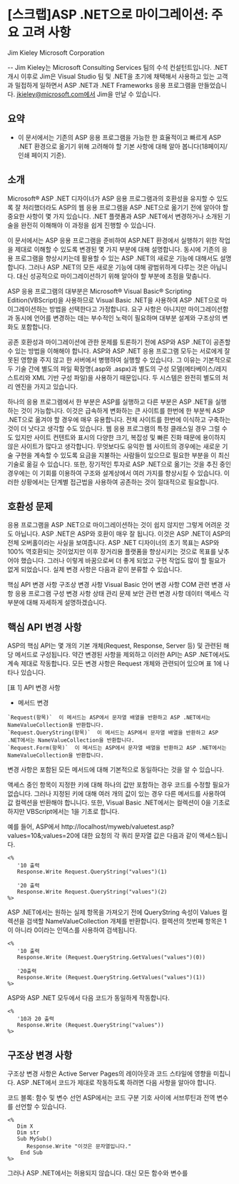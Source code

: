 # [스크랩]ASP .NET으로 마이그레이션: 주요 고려 사항 

Jim Kieley 
Microsoft Corporation 

-- Jim Kieley는 Microsoft Consulting Services 팀의 수석 컨설턴트입니다. .NET 개시 이후로 Jim은 Visual Studio 팀 및 .NET을 초기에 채택해서 사용하고 있는 고객과 밀접하게 일하면서 ASP .NET과 .NET Frameworks 응용 프로그램을 만들었습니다. jkieley@microsoft.com에서 Jim을 만날 수 있습니다. 

## 요약
- 이 문서에서는 기존의 ASP 응용 프로그램을 가능한 한 효율적이고 빠르게 ASP .NET 환경으로 옮기기 위해 고려해야 할 기본 사항에 대해 알아 봅니다(18페이지/인쇄 페이지 기준). 

## 소개 
Microsoft® ASP .NET 디자이너가 ASP 응용 프로그램과의 호환성을 유지할 수 있도록 잘 처리했더라도 ASP의 웹 응용 프로그램을 ASP .NET으로 옮기기 전에 알아야 할 중요한 사항이 몇 가지 있습니다. .NET 플랫폼과 ASP .NET에서 변경하거나 소개된 기술을 완전히 이해해야 이 과정을 쉽게 진행할 수 있습니다. 

이 문서에서는 ASP 응용 프로그램을 준비하여 ASP.NET 환경에서 실행하기 위한 작업을 제대로 이해할 수 있도록 변경된 몇 가지 부분에 대해 설명합니다. 동시에 기존의 응용 프로그램을 향상시키는데 활용할 수 있는 ASP .NET의 새로운 기능에 대해서도 설명합니다. 그러나 ASP .NET의 모든 새로운 기능에 대해 광범위하게 다루는 것은 아닙니다. 대신 성공적으로 마이그레이션하기 위해 알아야 할 부분에 초점을 맞춥니다. 

ASP 응용 프로그램의 대부분은 Microsoft® Visual Basic® Scripting Edition(VBScript)을 사용하므로 Visual Basic .NET을 사용하여 ASP .NET으로 마이그레이션하는 방법을 선택한다고 가정합니다. 요구 사항은 아니지만 마이그레이션함과 동시에 언어를 변경하는 데는 부수적인 노력이 필요하며 대부분 설계와 구조상의 변화도 포함합니다. 

공존 
호환성과 마이그레이션에 관한 문제를 토론하기 전에 ASP와 ASP .NET이 공존할 수 있는 방법을 이해해야 합니다. ASP와 ASP .NET 응용 프로그램 모두는 서로에게 잘못된 영향을 주지 않고 한 서버에서 병행하여 실행할 수 있습니다. 그 이유는 기본적으로 두 기술 간에 별도의 파일 확장명(.asp와 .aspx)과 별도의 구성 모델(메타베이스/레지스트리와 XML 기반 구성 파일)을 사용하기 때문입니다. 두 시스템은 완전히 별도의 처리 엔진을 가지고 있습니다. 

하나의 응용 프로그램에서 한 부분은 ASP를 실행하고 다른 부분은 ASP .NET을 실행하는 것이 가능합니다. 이것은 급속하게 변화하는 큰 사이트를 한번에 한 부분씩 ASP .NET으로 옮겨야 할 경우에 매우 유용합니다. 전체 사이트를 한번에 이식하고 구축하는 것이 더 낫다고 생각할 수도 있습니다. 웹 응용 프로그램의 특정 클래스일 경우 그럴 수도 있지만 사이트 컨텐트와 표시의 다양한 크기, 복잡성 및 빠른 진화 때문에 용이하지 않은 사이트가 많다고 생각합니다. 무엇보다도 유익한 웹 사이트의 경우에는 새로운 기술 구현을 계속할 수 있도록 요금을 지불하는 사람들이 있으므로 필요한 부분을 이 최신 기술로 옮길 수 있습니다. 또한, 장기적인 투자로 ASP .NET으로 옮기는 것을 추진 중인 경우에는 이 기회를 이용하여 구조와 설계상에서 여러 가지를 향상시킬 수 있습니다. 이러한 상황에서는 단계별 접근법을 사용하여 공존하는 것이 절대적으로 필요합니다. 

## 호환성 문제 
응용 프로그램을 ASP .NET으로 마이그레이션하는 것이 쉽지 않지만 그렇게 어려운 것도 아닙니다. ASP .NET은 ASP와 호환이 매우 잘 됩니다. 이것은 ASP .NET이 ASP의 전체 오버홀이라는 사실을 보여줍니다. ASP .NET 디자이너의 초기 목표는 ASP와 100% 역호환되는 것이었지만 이후 장거리용 플랫폼을 향상시키는 것으로 목표를 낮추어야 했습니다. 그러나 이렇게 바꿈으로써 더 좋게 되었고 구현 작업도 많이 할 필요가 없게 되었습니다. 실제 변경 사항은 다음과 같이 분류할 수 있습니다. 

핵심 API 변경 사항 
구조상 변경 사항 
Visual Basic 언어 변경 사항 
COM 관련 변경 사항 
응용 프로그램 구성 변경 사항 
상태 관리 문제 
보안 관련 변경 사항 
데이터 액세스 
각 부분에 대해 자세하게 설명하겠습니다. 

## 핵심 API 변경 사항 
ASP의 핵심 API는 몇 개의 기본 개체(Request, Response, Server 등) 및 관련된 해당 메서드로 구성됩니다. 약간 변경된 사항을 제외하고 이러한 API는 ASP .NET에서도 계속 제대로 작동합니다. 모든 변경 사항은 Request 개체와 관련되어 있으며 표 1에 나타나 있습니다. 

[표 1] API 변경 사항 

- 메서드 변경 

```
`Request(항목)`  이 메서드는 ASP에서 문자열 배열을 반환하고 ASP .NET에서는 NameValueCollection을 반환합니다.  
`Request.QueryString(항목)`  이 메서드는 ASP에서 문자열 배열을 반환하고 ASP .NET에서는 NameValueCollection을 반환합니다.  
`Request.Form(항목)`  이 메서드는 ASP에서 문자열 배열을 반환하고 ASP .NET에서는 NameValueCollection을 반환합니다.  
```

변경 사항은 포함된 모든 메서드에 대해 기본적으로 동일하다는 것을 알 수 있습니다. 

액세스 중인 항목이 지정한 키에 대해 하나의 값만 포함하는 경우 코드를 수정할 필요가 없습니다. 그러나 지정된 키에 대해 여러 개의 값이 있는 경우 다른 메서드를 사용하여 값 컬렉션을 반환해야 합니니다. 또한, Visual Basic .NET에서는 컬렉션이 0을 기초로 하지만 VBScript에서는 1을 기초로 합니다. 

예를 들어, ASP에서 http://localhost/myweb/valuetest.asp?values=10&;values=20에 대한 요청의 각 쿼리 문자열 값은 다음과 같이 액세스됩니다. 
```
<%
   '10 출력
   Response.Write Request.QueryString("values")(1)

   '20 출력
   Response.Write Request.QueryString("values")(2)
%>
```
ASP .NET에서는 원하는 실제 항목을 가져오기 전에 QueryString 속성이 Values 컬렉션을 검색할 NameValueCollection 개체를 반환합니다. 컬렉션의 첫번째 항목은 1이 아니라 0이라는 인덱스를 사용하여 검색됩니다. 
```
<%
   '10 출력
   Response.Write (Request.QueryString.GetValues("values")(0))

   '20출력
   Response.Write (Request.QueryString.GetValues("values")(1))
%>
```
ASP와 ASP .NET 모두에서 다음 코드가 동일하게 작동합니다. 
```
<%
   '10과 20 출력
   Response.Write (Request.QueryString("values"))
%>
```

## 구조상 변경 사항 
구조상 변경 사항은 Active Server Pages의 레이아웃과 코드 스타일에 영향을 미칩니다. ASP .NET에서 코드가 제대로 작동하도록 하려면 다음 사항을 알아야 합니다. 

코드 블록: 함수 및 변수 선언 
ASP에서는 코드 구분 기호 사이에 서브루틴과 전역 변수를 선언할 수 있습니다. 
```
<%
   Dim X
   Dim str
   Sub MySub()
      Response.Write "이것은 문자열입니다."
    End Sub  
%>
```
그러나 ASP .NET에서는 허용되지 않습니다. 대신 모든 함수와 변수를 <script> 블록 안에 선언해야 합니다. 
```
<script language = "vb" runat = "server">
   Dim str As String
   Dim x, y As Integer

   Function Add(I As Integer, J As Integer) As Integer
      Return (I + J)
   End Function
</script> 
```

프로그래밍 언어 혼합 
ASP에서는 기본적으로 프로그래밍 언어로 VBScript 또는 Microsoft® JScript® 중에서 선택할 수 있습니다. 같은 페이지에서 스크립트 블록을 자유롭게 혼합하고 일치시킬 수 있습니다. 

ASP .NET에서는 현재 세 가지 옵션이 있습니다. C#, Visual Basic .NET 또는 JScript를 사용할 수 있습니다. VBScript이 아니라 Visual Basic .NET이라는 점에 유의하십시오. VBScript는 .NET 플랫폼에 존재하지 않기 때문입니다. VBScript는 Visual Basic .NET에 완전히 포함되었습니다. 이러한 언어 중에서 선택할 수 있지만 ASP에서처럼 같은 페이지에서 언어를 혼합할 수 없다는 점에 유의하십시오. 같은 응용 프로그램의 Page2.aspx에 Visual Basic .NET 코드를 포함하면서 Page1.aspx에 C# 코드를 포함할 수 있습니다. 다만 이러한 코드를 단일 페이지에 함께 혼합할 수 없을 뿐입니다. 

새 페이지 지시문 
ASP에서는 같은 구분 기호 블록 안의 페이지 첫번째 줄에 모든 지시문을 두어야 합니다. 예를 들면 다음과 같습니다. 
```
<%LANGUAGE="VBSCRIPT" CODEPAGE="932"%> 
```
ASP .NET에서는 다음과 같이 Language 지시문을 Page 지시문과 함께 두어야 합니다. 
```
<%@Page Language="VB" CodePage="932"%>
<%@QutputCache Duration="60" VaryByParam="none" %> 
```
지시문 줄을 필요한 만큼 가질 수 있습니다. .apsx 파일에서는 지시문을 어느 곳에나 두어도 좋지만 일반적으로 파일의 시작 부분에 둡니다. 

ASP .NET에는 여러 가지 새로운 지시문이 추가되었습니다. 이러한 지시문이 응용 프로그램에 얼마나 유용한지 ASP .NET 설명서에서 확인해 보십시오. 

Render 함수 사용 불가 
개발자들은 ASP에서 "Render 함수"라는 것을 사용하여 유용한 작업을 수행할 수 있다는 것을 발견했습니다. Render 함수는 기본적으로 본문에 포함된 HTML 청크가 있는 서브루틴입니다. 예를 들면 다음과 같습니다. 
```
<%Sub RenderMe()
%>
<H3> 이것은 렌더링될 HTML 텍스트입니다.  </H3>
<%End Sub
RenderMe
%>
```
이러한 함수 유형을 사용하여 유용한 작업을 수행할 수 있지만 ASP .NET에서는 이 코드 유형이 더 이상 허용되지 않습니다. 다음과 같이 하면 더 향상될 수 있습니다. 이와 같이 코드와 HTML을 혼합하고 일치시키려고 할 때 갑자기 함수가 읽을 수도 관리할 수 없게 되는 것을 본 적이 있을 것입니다. ASP .NET에서 이 작업을 가장 간단히 수행하려면 다음과 같이 HTML 출력을 Response.Write 호출로 바꾸면 됩니다. 
```
<script language="vb" runat="server">
   Sub RenderMe()
      Response.Write("<H3> 이것은 렌더링될 HTML 텍스트입니다.  </H3>")
   End Sub
</script>

<%
   Call RenderMe()
%>
```
이것은 "가장 간단한 방법"일 뿐이며 반드시 가장 좋은 방법은 아닙니다. 렌더링 코드의 복잡성과 크기에 따라 사용자 정의 웹 제어를 사용하는데 유용할 수 있으며 HTML 속성을 프로그래밍 방식으로 설정하고 실제로 컨텐트에서 코드를 분리할 수 있습니다. 이렇게 하면 코드를 읽기가 훨씬 더 쉬워집니다. 

## Visual Basic 언어 변경 사항 
앞에서 말한 바와 같이 VBScript는 보다 완전하고 강력한 Visual Basic .NET과 반대됩니다. 이 절에서는 Visual Basic 언어 변경 사항과 관련하여 발생하기 쉬운 일부 문제에 대해 설명하겠습니다. 그러나 Visual Basic의 모든 변경 사항에 대해 상세하게 나열하는 것은 아닙니다. 대신 ASP/VBScript 프로그래머가 Visual Basic .NET을 사용하여 ASP .NET으로 옮길 때 발생하기 쉬운 항목에 초점을 맞춘 것입니다. 언어에 대한 모든 변경 사항에 대한 전체 목록은 Visual Basic .NET 설명서를 참조하십시오. 

Variant 데이터 유형 사용 안함 
우리는 이것을 알고 있고 이것을 좋아하며 또한 이것을 버리고 싶습니다. 물론 VARIANT 데이터 유형을 말하는 것입니다. VARIANT는 .NET의 일부가 아니므로 Visual Basic .NET에서 지원되지 않습니다. 즉, 모든 ASP 변수가 VARIANT 유형에서 Object 유형으로 바뀌고 있음을 의미합니다. 필요에 따라 응용 프로그램에 사용된 대부분의 변수를 해당하는 기본 유형으로 변경할 수 있으며 변경해야 합니다. 실제로 변수가 Visual Basic 용어의 object유형인 경우 명시적으로 ASP .NET의 Object 유형으로 선언하기만 하면 됩니다. 

Visual Basic 데이터 유형 
특별히 주의해야 할 VARIANT 유형은 Visual Basic에서 Date 유형으로 참조되는 VT_DATE입니다. Visual Basic에서 Date는 4바이트를 사용하는 실수(Double) 형식으로 저장됩니다. Visual Basic .NET에서는 Date가 8바이트 정수로 표시되는 Common Language Runtime DateTime 유형을 사용합니다. 

ASP에서는 모든 것이 VARIANT이므로 사용 방법에 따라 지정한 Date 변수가 컴파일되고 작업을 계속하게 됩니다. 그러나 원본 유형이 변경되었기 때문에 변수를 사용하여 특정 작업을 수행할 때 예기치 않은 문제가 발생할 수 있습니다. 데이터 값을 정수(Long) 값으로 COM 개체에 전달하거나 CLng을 사용하여 데이터 유형에서 특정 캐스팅 작업을 수행할 수 있다는 점에 유의하십시오. 

현재 기본값은 Option Explicit 
ASP에서는 Option Explicit 키워드를 사용할 수 있지만 기본값은 아닙니다. Visual Basic .NET에서는 이것이 바뀌었습니다. Option Explicit가 현재 기본값이므로 모든 변수를 선언해야 합니다. 보다 더 확실하게 설정을 Option Strict으로 변경하는 것이 좋습니다. 이렇게 하면 모든 변수를 특정 데이터 유형으로 선언할 수 있습니다. 추가 작업처럼 보이지만 반드시 수행해야 합니다. 그렇지 않을 경우에는 선언하지 않은 모든 변수가 Object 유형으로 되기 때문에 코드의 효율성이 떨어집니다. 대부분의 암시적 변환이 계속 작동되지만 모든 변수를 원하는 유형으로 명시적으로 선언하는 것이 더 좋고 안전합니다. 

LET과 SET이 지원되지 않음 
MyObj1 = MyObj2와 같이 개체를 직접 다른 개체에 할당할 수 있습니다. SET이나 LET 문은 더 이상 사용되지 않습니다. 이러한 문을 사용하는 경우 제거해야 합니다. 

괄호를 사용한 메서드 호출 
ASP에서는 아래와 같이 괄호를 사용하지 않고도 개체에서 메서드를 자유롭게 호출할 수 있습니다. 
```
Sub WriteData()
   Response.Write "이것은 데이터입니다."
End Sub
WriteData 
```
그러나 ASP .NET에서는 매개 변수가 없는 메서드는 물론 모든 호출에 괄호를 사용해야 합니다. 아래 예제처럼 코드를 작성하면 ASP와 ASP .NET에서 기능을 제대로 수행할 수 있습니다. 
```
Sub WriteData()
   Response.Write("이것은 데이터입니다.")
End Sub
Call WriteData()
```
현재 기본값은 ByVal 
Visual Basic에서는 기본적으로 모든 매개 변수 인수가 참조 또는 ByRef에 의해 전달됩니다. Visual Basic .NET에서는 기본적으로 모든 변수가 값 또는 ByVal에 의해 전달되도록 변경되었습니다. "ByRef" 동작을 사용하려는 경우에는 다음과 같이 매개 변수 앞에 ByRef 키워드를 명시적으로 사용해야 합니다. 
```
Sub MyByRefSub (ByRef Value)
   Value = 53;
End Sub
```
다음 사항에 주의해야 합니다. 코드를 ASP .NET으로 옮길 때 메서드 호출에 사용된 각 매개 변수를 두, 세 번 확인하여 이 변경 사항이 실제로 원하는 것인지 확인하는 것이 좋습니다. 이 중 일부를 변경해야 할 것입니다. 

더 이상 기본 속성을 사용하지 않음 
Visual Basic .NET에는 기본 속성 개념이 없습니다. 개체 중 하나가 제공하는 기본 속성에 의존하는 ASP 코드가 있을 경우에는 다음 코드와 같이 원하는 속성을 명시적으로 참조하도록 변경해야 합니다. 
```
'ASP 구문(Column Value 속성을 암시적으로 가져오기)
Set Conn = Server.CreateObject("ADODB.Connection")
Conn.Open("TestDB")
Set RS = Conn.Execute("Select * from Products")
Response.Write RS("Name")

'ASP.NET 구문(Column Value 속성을 명시적으로 가져오기)
Conn = Server.CreateObject("ADODB.Connection")
Conn.Open("TestDB")
RS = Conn.Execute("Select * from Products")
Response.Write (RS("Name").Value)
```
데이터 유형 변경 사항 
Visual Basic .NET에서 정수 값은 현재 32비트이며 정수(Long) 유형은 64비트로 되었습니다. 

ASP .NET에서 COM 개체로 메서드를 불러오거나 Microsoft® Win32®를 호출할 때 API가 사용자 정의 Visual Basic 구성 요소 안으로 호출하는 경우 문제가 발생할 수 있습니다. 값을 정확하게 전달하거나 캐스팅할 수 있도록 하는 데 필요한 실제 데이터 유형에 특별히 주의해야 합니다. 

구조화된 예외 처리 
Visual Basic .NET에서도 허용되는 익숙한 On Error Resume Next와 On Error Goto 오류 처리 기술을 사용할 수 있지만 가장 좋은 방법은 아닙니다. Visual Basic에서는 이제 Try, Catch, Finally 키워드를 사용하여 완전히 구조화된 예외 처리를 하고 있습니다. 가능하다면 응용 프로그램 오류를 처리하는 데 보다 강력하고 일관성 있는 메카니즘을 사용할 수 있는 이 새로운 모델로 바꿔야 합니다. 

COM 관련 변경 사항 
.NET Framework와 ASP .NET 소개에서 COM은 전혀 변경되지 않았습니다. 그러나 이것이 ASP .NET에서 COM 개체를 사용할 때 작동 방법 및 COM 개체에 대해 아무런 문제가 없다 것은 아닙니다. 반드시 알아야 할 두 가지 기본 사항이 있습니다. 

스레드 모델 변경 사항 
ASP .NET 스레드 모델은 여러 스레드 아파트(MTA)입니다. 즉, 사용 중인 구성 요소가 단일 스레드 아파트(STA)에 맞게 작성된 것이라도 ASP .NET에서 특별히 주의하지 않으면 제대로 수행하거나 기능할 수 없게 됩니다. 이것은 Visual Basic 6.0 및 이전 버전을 사용하여 작성된 모든 COM 구성 요소를 포함하지만 여기에만 제한된 것은 아닙니다. 

ASPCOMPAT 속성 
코드를 변경하지 않고도 STA 구성 요소를 사용할 수 있게 되어 다행이라고 생각할 것입니다. 사용자가 해야 할 일은 호환성 속성 aspcompat=true를 ASP .NET 페이지의 <%@Page> 태그에 포함시키는 것입니다. 예를 들면 <%@Page aspcompat=true Language=VB%>입니다. 이 속성을 사용하면 페이지가 STA 모드에서 실행되므로 구성 요소가 계속 제대로 작동하는지 확인합니다. 이 태그를 지정하지 않고 STA 구성 요소를 사용하려고 하면 실행 시 예외가 발생합니다. 

이 속성을 true로 설정하면 관리되지 않는 ASP 내장 개체에 액세스해야 하는 COM+ 1.0 구성 요소를 페이지에서 호출할 수 있습니다. 이러한 구성 요소는 ObjectContext 개체를 통해 액세스할 수 있습니다. 

이 태그를 true로 설정하면 성능이 조금 떨어집니다. 따라서 꼭 필요한 경우에만 수행하는 것이 좋습니다. 

초기 바인딩과 지연 바인딩 
ASP에서 COM 개체에 대한 모든 호출은 IDispatch 인터페이스를 통해 실행됩니다. 이것은 실제 개체에 대한 호출이 실행 시 IDispatch를 통해 간접적으로 처리되므로 "지연 바인딩"이라고 합니다. ASP .NET에서도 원하는 경우 이 유형으로 구성 요소를 호출할 수 있습니다. 
```
Dim Obj As Object
Obj = Server.CreateObject("ProgID")
Obj.MyMethodCall
```
구성 요소를 액세스할 때 이 방법을 사용할 수 있지만 선호하지는 않습니다. ASP .NET에서는 초기 바인딩을 활용하여 다음과 같이 개체를 직접 만들 수 있습니다. 
```
Dim Obj As New MyObject
MyObject.MyMethodCall()
```
초기 바인딩은 모든 형식을 지원하는 구성 요소와 상호 작용을 할 수 있습니다. COM 구성 요소에서 초기 바인딩을 활용하려면 Visual Basic 6.0 프로젝트에 COM 참조를 추가하는 것과 같은 방법으로 프로젝트에 참조를 추가해야 합니다. Visual Studio .NET을 사용할 경우, COM 구성 요소 위쪽에 관리된 프록시 개체가 관련 장면에 만들어지므로 COM 구성 요소를 .NET 구성 요소처럼 직접 다룰 수 있습니다. 

이 경우 성능이 매우 높아집니다. 프록시 개체 때문에 추가 계층을 도입하였으므로 COM 상호 운용성을 사용할 때 관련된 약간의 오버헤드가 있습니다. 그러나 대부분의 경우, 발생하는 상호 작용에 대한 실제 CPU 지침이 간접적인 IDispatch 호출에 필요한 것보다 여전히 실제로 적기 때문에 별로 중요하지 않습니다. 잃는 것보다 얻는 것이 더 많습니다. 물론 이상적인 상황에서는 새로 작성되고 관리된 개체를 사용할 수 있지만 여러 해 동안 COM 구성 요소에 투자 해야 하기 때문에 항상 바로 사용할 수 있는 아닙니다. 

OnStartPage와 OnEndPage 메서드 
레거시 OnStartPage와 OnEndPage 메서드 사용에 대해서도 고려해야 합니다. 이러한 메서드에 의존하여 ASP 기본 개체를 액세스하는 경우에는 ASPCOMPAT 지시문과 Server.CreateObject를 사용하여 아래와 같이 초기 바운드 방법으로 구성 요소를 만들어야 합니다. 
```
Dim Obj As MyObj
Obj = Server.CreateObject(MyObj)
Obj.MyMethodCall()
```
"ProgID" 대신 초기 바운드 방법으로 실제 유형을 사용했다는 점에 유의하십시오. 이렇게 하려면 Visual Studio 프로젝트에서 COM 구성 요소에 대한 참조를 추가해야 초기 바운드 래퍼 클래스가 만들어집니다. 이 방법은 Server.CreateObject를 계속 사용해야 하는 경우에만 수행해야 합니다. 

COM 요약 
표 2는 COM 구성 요소를 가능한 한 효율적으로 사용하기 위해 수행해야 할 사항에 대한 요약입니다. 

[표 2] 레거시 COM 개체에 대한 ASP .NET 설정 

COM 구성 요소 유형/메서드 ASP .NET 설정/절차 
사용자 정의 STA(Visual Basic 구성 요소 또는 "Apartment"로 표시된 다른 구성 요소)  ASPCOMPAT를 사용하고 초기 바인딩을 사용  
사용자 정의 MTA(ATL 또는 "Both"나 "Free"로 표시된 사용자 정의 COM 구성 요소)  ASPCOMPAT를 사용하지 않고 초기 바인딩를 사용  
기본 개체(ObjectContext를 통해 액세스)  ASPCOMPAT를 사용하고 초기 바인딩을 사용  
OnStartPage, OnEndPage  ASPCOMPAT를 사용하고 Server.CreateObject(Type)를 사용  

이러한 설정은 구성 요소가 COM+로 구축되었는지 여부와 관계 없이 적용됩니다. 

응용 프로그램 구성 변경 사항 
ASP에서는 모든 웹 응용 프로그램 구성 정보가 시스템 레지스트리와 IIS 메타베이스에 저장됩니다. 서버에 올바른 관리 도구가 종종 설치되어 있지 않기 때문에 설정을 보거나 수정하기가 매우 어렵습니다. ASP .NET은 간단하며 읽을 수 있는 XML 파일을 바탕으로 완전히 새로운 구성 모델을 도입했습니니다. 각 ASP .NET 응용 프로그램마다 주 응용 프로그램 디렉토리에 있는 고유의 Web.Config 파일이 있습니다. 여기에서 웹 응용 프로그램의 사용자 정의 구성, 동작, 보안을 제어합니다. 

여러분도 마찬가지로 인터넷 서비스 관리자 스냅인으로 이동하여 ASP .NET 응용 프로그램에 대한 설정을 조사하고 변경하고 싶을 것입니다. 그러나, 이제 구성 모델이 두 가지로 완전히 구분된다는 점에 유의하십시오. 일부 보안 설정을 제외하고 IIS 관리 도구를 사용하여 만든 다른 모든 설정의 대부분은 ASP .NET 응용 프로그램에서 무시됩니다. 구성 설정을 Web.Config 파일에 배치해야 합니다. 

.NET에서는 응용 프로그램 구성 자체가 하나의 문서이므로 여기에서는 자세하게 설명하지 않습니다. 표 3은 파일에 설정할 수 있는 보다 흥미로운 구성에 대한 것입니다. 이외에도 더 많은 것들이 있다는 것을 명심하십시오. 

[표 3] Web.Config 설정 예제 

설정 설명 
<appSettings>  사용자 정의 응용 프로그램 설정을 구성합니다.  
<authentication>  ASP .NET 인증 지원을 구성합니다.  
<pages>  페이지별 구성 설정을 식별합니다.  
<processModel>  IIS 시스템에서 ASP .NET 프로세스 모델 설정을 구성합니다.  
<sessionState>  세션 상태 옵션을 지정합니다.  

이러한 설정에 대한 프로그래밍 방식 액세스를 간소화하는 .NET 기본 클래스 라이브러리에서 사용할 수 있는 클래스가 있습니다. 

## 상태 관리 
응용 프로그램에서 Session이나 Application 기본 개체를 사용하여 상태 정보를 저장하는 경우에는 ASP .NET에서도 아무 문제 없이 사용할 수 있습니다. 이러한 장점이 추가됨에 따라 상태 저장소 위치에 대한 옵션이 두 개 더 생겼습니다. 

상태 관리 옵션 
ASP .NET에 마침내 단일 웹 서버를 넘어서 웹 그룹을 통해 상태 관리를 지원하는 상태 저장소 모델에 대한 옵션이 추가되었습니다. 

다음과 같이 web.config 파일의 <sessionState> 섹션에서 상태 관리 옵션을 구성합니다. 
```
<sessionState 
   mode="Inproc" 
   stateConnectionString="tcpip=127.0.0.1:42424" 
   sqlConnectionString="data source=127.0.0.1;user id=sa;password="    cookieless="false" 
      timeout="20"
/>
```
모드 속성은 상태 정보를 저장할 위치를 지정합니다. 옵션으로 Inproc, StateServer, SqlServer 또는 Off가 있습니다. 

[표 4] 세션 상태 저장소 정보 

옵션 설명 
Inproc  세션 상태가 이 서버에 로컬로 저장됩니다(ASP 스타일).  
StateServer  세션 상태가 원격 또는 잠정적으로 로컬에 위치한 상태 서비스 프로세스에 저장됩니다.  
SqlServer  세션 상태가 SQL Server 데이터베이스에 저장됩니다.  
Off  세션 상태가 해제됩니다.  

이러한 다른 옵션 중 하나를 사용하는 경우 StateConnectionString과 sqlConnectionString이 반드시 필요합니다. 응용 프로그램마다 하나의 저장소 옵션을 사용할 수 있습니다. 

## COM 구성 요소 저장 
Session이나 Application 개체의 레거시 COM 구성 요소에 대한 참조를 저장하는 데 의존하는 경우에는 응용 프로그램 내에서 새로운 상태 저장소 메커니즘인 StateServer나 SqlServer를 사용할 수 없습니다. 이 경우 Inproc를 사용해야 합니다. .NET에서 연속적으로 자체 나열될 수 있는 개체가 필요하지만 COM 구성 요소는 할 수 없기 때문입니다. 반면에 새로 만드는 관리된 구성 요소는 상대적으로 쉽게 연속적으로 나열할 수 있으므로 새 상태 저장소 모델을 사용할 수 있습니다. 

성능 
성능을 높이기 위해서는 반드시 해야 할 일이 있습니다. 대부분의 경우에서 Inproc의 성능이 제일 높고 그 다음으로 StateServer와 SqlServer 순입니다. 선택한 옵션이 성능 목표와 일치하는지 확인하려면 응용 프로그램으로 자체 테스트를 수행해야 합니다. 

ASP와 ASP .NET 간에 상태 공유 
응용 프로그램에 ASP와 ASP .NET 페이지 모두를 포함할 수 있다고 해도 기본 Session이나 Application 개체에 저장된 상태 변수를 공유할 수 없다는 점에 유의해야 합니다. 응용 프로그램이 완전히 마이그레이션될 때까지 이 정보를 양 시스템에 복제하거나 사용자 정의 솔루션을 사용해야 합니다. Session과 Application 개체를 가능하면 사용하지 않는 것이 좋습니다. 반면에 이러한 객체를 광범위하게 사용하는 경우 우선 주의하면서 상태 공유를 위한 단기적인 사용자 정의 솔루션을 사용해야 합니다. 

## 보안 관련 변경 사항 
보안은 상당히 주의를 기울여야 할 부분입니다. 여기에서는 ASP .NET 보안 시스템의 개요에 대해 간단하게 설명하겠습니다. 자세한 내용은 ASP .NET 보안 설명서를 참조하십시오. 

ASP .NET 보안은 기본적으로 web.config 파일 보안 섹션의 설정에서 조정됩니다. ASP .NET은 IIS와 제휴하여 응용 프로그램에 대한 완전한 보안 모델을 제공합니다. IIS 보안 설정은 실제로 시행되고 ASP에서와 유사한 방법으로 ASP .NET 응용 프로그램에 적용되는 응용 프로그램 설정의 일부입니다. 물론 여러 추가적인 향상된 기능이 있습니다. 

인증 
ASP .NET은 인증을 위해 표 5에 표시된 다른 옵션을 지원합니다. 

[표 5] ASP .NET 인증 옵션 

유형 설명 
Windows  ASP .NET은 Windows 인증을 사용합니다.  
Forms  쿠기 기반 사용자 정의 로그인 양식입니다.  
Passport  Passport Service가 제공되는 외부 Microsoft입니다.  
None  인증이 수행되지 않습니다.  

새로운 Passport 인증 옵션을 제외하고 ASP와 같은 옵션을 사용합니다. 예를 들어, 다음 구성 섹션에서는 응용 프로그램에 Windows 기반 인증을 사용할 수 있습니다. 
```
<configuration>
   <system.web>
      <authentication mode="Windows"/>
   </system.web>
</configuration>
```
인증 
사용자가 인증을 받으면 액세스하려는 리소스를 인증하는 데 초점을 맞출 수 있습니다. 다음 예제는 모두에게 액세스가 거부되었지만 "jkieley"와 "jstegman"에게는 부여된 액세스를 보여줍니다. 
```
<authorization>
   <allow users="NORTHAMERICA\jkieley, REDMOND\jstegman"/>
   <deny users="*"/>
</authorization> 
```
가장 
가장이란 실행 중인 엔티티의 신분으로 개체가 코드를 실행하는 과정을 말합니다. ASP에서 가장하면 인증된 사용자로서 코드를 실행할 수 있습니다. 또한 특수 신분을 사용하여 익명으로 실행할 수도 있습니다. 기본적으로 ASP .NET에서는 요청 단위 가장을 하지 않습니다. 이 점이 ASP와 다릅니다. 이 기능에 의존하는 경우에는 다음과 같이 web.config 파일에서 이것을 적용할 수 있어야 합니다. 
```
<identity>
   <impersonation enable = "true"/>
</identity>
```

## 데이터 액세스 
마이그레이션에서 초점을 맞추어야 할 다른 주요 부분은 데이터 액세스입니다. ADO .NET의 도입과 함께 새롭고 강력한 방법으로 데이터를 가져올 수 있게 되었습니다. 데이터 액세스 자체가 큰 주제이므로 그 방법은 문서의 범위를 벗어납니다. 대부분 전과 같이 ADO를 사용할 수 있지만 ASP .NET 응용 프로그램 내에서 데이터 액세스 메서드를 향상시키는 수단으로 ADO .NET을 사용하는 것이 좋습니다. 

## ASP .NET 준비 
쉽게 발생할 수 있는 문제 대부분에 대해 알아보았으므로 최종적으로 ASP .NET으로 옮겼을 때 발생할 수 있는 문제에 대한 대비를 위해 현재 할 수 있는 방법에 대해 궁금할 것입니다. 몇 가지만 수행해도 프로세스를 무난하게 처리할 수 있습니다. 그 이후에는 ASP .NET으로 옮기지 않더라도 이러한 제안 사항은 ASP 코드에 유용할 것입니다. 

Option Explicit 사용 
좋은 방법이지만 아직도 사용하지 않는 사람이 있습니다. Option Explicit를 사용하여 ASP에서 변수를 선언하도록 하면 적어도 변수를 정의하는 위치나 사용 방법을 다룰 수 있습니다. ASP .NET으로 옮긴 다음에는 Option Strict를 사용하는 것이 좋습니다. Option Explicit가 Visual Basic .NET의 기본이 되지만 보다 강력한 Option Strict를 사용하면 모든 변수가 정확한 데이터 유형으로 선언되도록 할 수 있습니다. 이렇게 하려면 추가 작업이 필요하겠지만 장기적으로는 매우 가치가 있다는 것을 알게 될 것입니다. 

기본 속성 사용 금지 
설명한 바와 같이 기본 속성은 더 이상 사용할 수 없습니다. 속성을 명시적으로 액세스하는 것은 그렇게 어렵지 않습니다. 이렇게 하면 코드를 읽기 쉬우며 나중에 이식할 때도 시간을 절약할 수 있습니다. 

괄호와 Call 키워드 사용 
이 문서의 앞 부분에서 설명한 것처럼 가능한 곳에서 괄호와 Call 문을 사용합니다. ASP .NET에서는 강제로 괄호가 사용됩니다. Call 문 사용은 앞으로 더 잘 대비할 수 있는 규칙을 추가하는데 도움이 됩니다. 

포함 파일 중첩 금지 
말처럼 쉽지 않지만 가능하면 포함 파일을 중첩하지 말아야 합니다. 분명히 말해서 포함 파일이 다른 포함 파일을 포함하는 부분을 없애도록 해야 합니다. 따라서 정말 필요한 파일이 있는 다른 파일을 포함했기 때문에 다른 위치의 포함 파일에 정의된 전역 변수에 코드가 의존하게 되고 이 파일에 액세스하게 됩니다. 

ASP.NET으로 마이그레이션할 때 전역 변수와 루틴을 클래스 라이브러리로 대부분 옮기게 되는데 이 경우 모두에 대한 액세스 권한을 얻는 지점에 대한 정확한 그림이 있으면 훨씬 수행하기 쉽습니다. 변수와 루틴 등을 옮겨야 하고 여러 파일에 중복된 루틴 이름을 변경하게 됩니다. 

유틸리티 함수를 단일 파일로 구성 
마이그레이션 과정에 사용되는 하나의 전략은 서버쪽 포함 파일에 있는 유틸리티 함수와 코드를 모두 Visual Basic 또는 C# 클래스 라이브러리로 마이그레이션하는 것입니다. 이렇게 하면 결국 여러 번 해석된 ASP 파일이 아닌 모든 코드를 코드가 속하는 개체에 배치하게 됩니다. 미리 코드를 구성하면 앞으로 시간이 절약됩니다. 논리 파일에 서브루틴을 그룹화할 수 있어야 VB나 C# 클래스 집합을 쉽게 만들 수 있습니다. 이러한 함수는 처음에 COM 개체에 있었을 것입니다. 

서버쪽 포함 파일에 혼합된 전역 변수나 상수가 여러 개 있는 경우에도 모두 단일 파일에 배치하는 것이 좋습니다. ASP .NET으로 옮기면 전역 또는 상수 데이터를 수용할 클래스를 쉽게 만들 수 있습니다. 이렇게 하면 시스템을 보다 분명하게 유지 관리할 수 있습니다. 

컨텐트의 코드를 가능한 한 많이 제거 
말처럼 쉽지는 않지만 가능하면 HTML 컨텐트에서 코드를 분리해야 합니다. 함수 본문에서 코드와 스크립트를 혼합하는 함수를 삭제합니다. 이렇게 하면 ASP .NET에서 이상적인 모델인 관련 코드를 훨씬 활용하기 좋습니다. 

<% %> 블록 안에 함수 선언 금지 
ASP.NET에서는 지원되지 않습니다. 함수를 <script> 블록 안에 선언해야 합니다. 이 기술에 대한 예제를 보려면 이 문서의 앞 부분에 있는 구조상 변경 사항 절을 참조하십시오. 

Render 함수 사용 금지 
앞에서 설명한 바와 같이 "render 함수"를 사용하지 말아야 합니다. 코드를 변경하거나 준비할 수 있으면 이러한 종류의 함수를 작성할 때 Response.Write 블록을 사용해야 합니다. 

명시적으로 리소스 해제(Close 메서드 호출) 
close()를 명시적으로 호출하거나 사용 중인 개체와 리소스에 존재하는 메서드를 삭제해야 합니다. 삭제 시 Visual Basic과 VBScript가 얼마나 관대한지 알고 있습니다. 일반적으로 바로 삭제하는 것이 좋지만 .NET과 가비지 컬렉션으로 옮기므로 개체를 삭제해야 하는 정확한 시기를 알 수 없습니다. 삭제하고 리소스를 명시적으로 릴리스할 수 있다면 해야 합니다. 

언어 혼합 금지 
가능하면 같은 페이지에서 서버쪽 VBScript와 JScript를 혼합하지 말아야 합니다. 일반적으로 이렇게 하면 프로그래밍을 제대로 할 수 없습니다. 이것은 또한 새로운 컴파일 모델로 인해 페이지당 하나의 인라인 <% %> 언어만을 필요로하는 ASP .NET에 대한 마이그레이션 문제입니다. 지금까지와 같은 방법으로 클라이언트쪽 스크립트를 계속 만들 수 있습니다. 

## 요약 
지금까지 본 바와 같이 응용 프로그램을 ASP .NET으로 이동하기 전에 알아야 할 사항이 몇가지 있지만 간략히 설명한 변경 사항의 대부분은 상대적으로 구현하기가 쉽습니다. 

사이트가 큰 경우, 이 프로세스가 끝나면 지금까지 거치면서 수정해 온 수 많은 비사용 코드, 비효율성, 명백한 버그 등을 보고 놀랄 것입니다. 또한, 일반적으로 ASP .NET과 .NET 플랫폼에 추가된 새롭고 강력한 많은 기능을 활용할 수 있습니다. 
